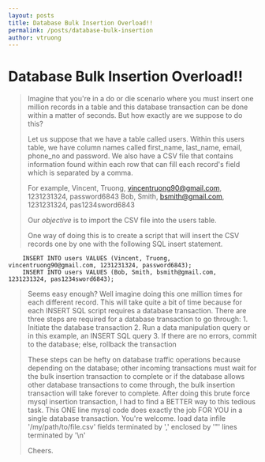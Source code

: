 ```yaml
---
layout: posts
title: Database Bulk Insertion Overload!!
permalink: /posts/database-bulk-insertion
author: vtruong
---
```


Database Bulk Insertion Overload!!
=================

> Imagine that you're in a do or die scenario where you must insert one million records in a table and this database transaction can be done within a matter of seconds. But how exactly are we suppose to do this?
>
> Let us suppose that we have a table called users. Within this users table, we have column names called first_name, last_name, email, phone_no and password. We also have a CSV file that contains information found within each row that can fill each record's field which is separated by a comma.
>
> For example,
		Vincent, Truong, vincentruong90@gmail.com, 1231231324, password6843
		Bob, Smith, bsmith@gmail.com, 1231231324, pas1234sword6843
>
> Our *objective* is to import the CSV file into the users table.
>
> One way of doing this is to create a script that will insert the CSV records one by one with the following SQL insert statement.
>
		INSERT INTO users VALUES (Vincent, Truong, vincentruong90@gmail.com, 1231231324, password6843);
		INSERT INTO users VALUES (Bob, Smith, bsmith@gmail.com, 1231231324, pas1234sword6843);
>
> Seems easy enough? Well imagine doing this one million times for each different record. This will take quite a bit of time because for each INSERT SQL script requires a database transaction. There are three steps are required for a database transaction to go through:
		1. Initiate the database transaction
		2. Run a data manipulation query or in this example, an INSERT SQL query
		3. If there are no errors, commit to the database; else, rollback the transaction
>
> These steps can be hefty on database traffic operations because depending on the database; other incoming transactions must wait for the bulk insertion transaction to complete or if the database allows other database transactions to come through, the bulk insertion transaction will take forever to complete. After doing this brute force mysql insertion transaction, I had to find a BETTER way to this tedious task. This ONE line mysql code does exactly the job FOR YOU in a single database transaction. You're welcome.
		load data infile '/my/path/to/file.csv' fields terminated by ',' enclosed by '"' lines terminated by '\n'
>
> Cheers.




